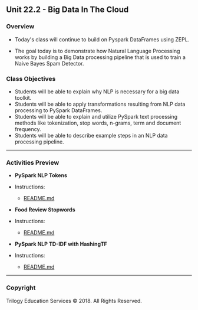 ## Unit 22.2 - Big Data In The Cloud

### Overview

* Today's class will continue to build on Pyspark DataFrames using ZEPL.

* The goal today is to demonstrate how Natural Language Processing works by building a Big Data processing pipeline that is used to train a Naive Bayes Spam Detector.

### Class Objectives

* Students will be able to explain why NLP is necessary for a big data toolkit.
* Students will be able to apply transformations resulting from NLP data processing to PySpark DataFrames.
* Students will be able to explain and utilize PySpark text processing methods like tokenization, stop words, n-grams, term and document frequency.
* Students will be able to describe example steps in an NLP data processing pipeline.

- - -

### Activities Preview

* **PySpark NLP Tokens**

* Instructions:

  * [README.md](Activities/03-Stu_Pyspark_NLP_Tokens/README.md)

* **Food Review Stopwords**

* Instructions:

  * [README.md](Activities/05-Stu_Pyspark_NLP_Stopwords/README.md)

* **PySpark NLP TD-IDF with HashingTF**

* Instructions:

  * [README.md](Activities/07-Stu_Pyspark_NLP_HashingTF/README.md)

- - -

### Copyright

Trilogy Education Services © 2018. All Rights Reserved.
